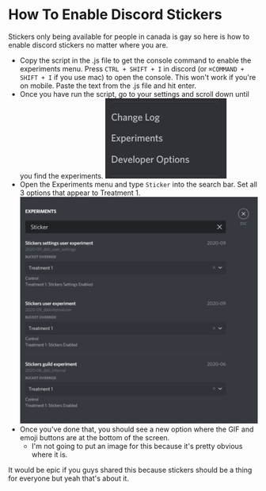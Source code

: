 # How To Enable Discord Stickers
Stickers only being available for people in canada is gay so here is how to enable discord stickers no matter where you are.

- Copy the script in the .js file to get the console command to enable the experiments menu. Press `CTRL + SHIFT + I` in discord (or `⌘COMMAND + SHIFT + I` if you use mac) to open the console. This won't work if you're on mobile. Paste the text from the .js file and hit enter.
- Once you have run the script, go to your settings and scroll down until you find the experiments. ![yeah](https://github.com/dngerr/EnableDiscordStickers/blob/main/Images/ExperimentsMenu.png)
- Open the Experiments menu and type `Sticker` into the search bar. Set all 3 options that appear to Treatment 1. ![alsoyeah](https://github.com/dngerr/EnableDiscordStickers/blob/main/Images/StickerMenu.png)
- Once you've done that, you should see a new option where the GIF and emoji buttons are at the bottom of the screen. 
  - I'm not going to put an image for this because it's pretty obvious where it is.

It would be epic if you guys shared this because stickers should be a thing for everyone but yeah that's about it.
